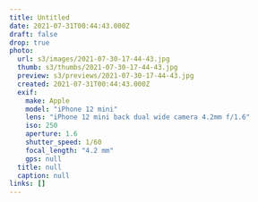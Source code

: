 ```yaml
---
title: Untitled
date: 2021-07-31T00:44:43.000Z
draft: false
drop: true
photo:
  url: s3/images/2021-07-30-17-44-43.jpg
  thumb: s3/thumbs/2021-07-30-17-44-43.jpg
  preview: s3/previews/2021-07-30-17-44-43.jpg
  created: 2021-07-31T00:44:43.000Z
  exif:
    make: Apple
    model: "iPhone 12 mini"
    lens: "iPhone 12 mini back dual wide camera 4.2mm f/1.6"
    iso: 250
    aperture: 1.6
    shutter_speed: 1/60
    focal_length: "4.2 mm"
    gps: null
  title: null
  caption: null
links: []
---
```

